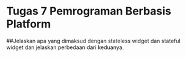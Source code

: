 # Tugas 7 Pemrograman Berbasis Platform

##Jelaskan apa yang dimaksud dengan stateless widget dan stateful widget dan jelaskan perbedaan dari keduanya.

